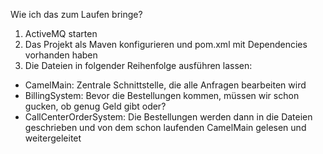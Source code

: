 Wie ich das zum Laufen bringe?
1. ActiveMQ starten
2. Das Projekt als Maven konfigurieren und pom.xml mit Dependencies vorhanden haben
3. Die Dateien in folgender Reihenfolge ausführen lassen:
- CamelMain: Zentrale Schnittstelle, die alle Anfragen bearbeiten wird
- BillingSystem: Bevor die Bestellungen kommen, müssen wir schon gucken, ob genug Geld gibt oder?
- CallCenterOrderSystem: Die Bestellungen werden dann in die Dateien geschrieben und von dem schon laufenden CamelMain gelesen und weitergeleitet
